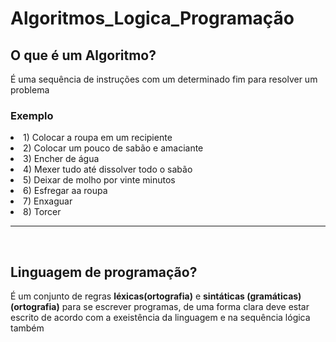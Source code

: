 <div><h1>Algoritmos_Logica_Programação</h1></div>
<div>
<h2><strong>O que é um Algoritmo?</strong></h2>

<p>É uma sequência de instruções com um determinado fim para resolver um problema</p>
  <h3>Exemplo</h3>
  <li>1) Colocar a roupa em um recipiente</li>
  <li>2) Colocar um pouco de sabão e amaciante</li>
  <li>3) Encher de água</li>
  <li>4) Mexer tudo até dissolver todo o sabão</li>
  <li>5) Deixar de molho por vinte minutos</li>
  <li>6) Esfregar aa roupa</li>
  <li>7) Enxaguar</li>
  <li>8) Torcer</li>
  
<hr/><br/>
</div>

<h2><strong>Linguagem de programação?</strong></h2>

<p>É um conjunto de regras <strong>léxicas(ortografia)</strong> e <strong>sintáticas (gramáticas)(ortografia)</strong> para se escrever programas, de uma forma clara deve estar escrito de acordo com a exeistência da linguagem e na sequência lógica também</p>
